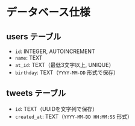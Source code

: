 # データベース仕様

## users テーブル
- `id`: INTEGER, AUTOINCREMENT
- `name`: TEXT
- `at_id`: TEXT（最低3文字以上, UNIQUE）
- `birthday`: TEXT（`YYYY-MM-DD` 形式で保存）

## tweets テーブル
- `id`: TEXT（UUIDを文字列で保存）
- `created_at`: TEXT（`YYYY-MM-DD HH:MM:SS` 形式）
